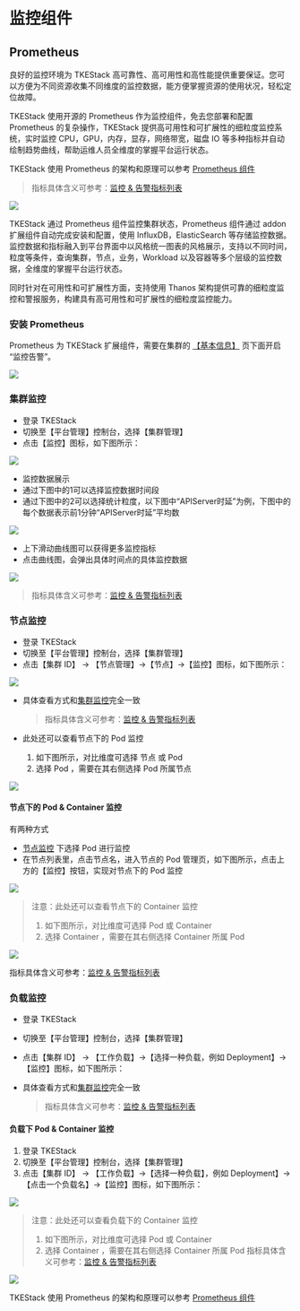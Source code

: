 # 监控组件

## Prometheus

良好的监控环境为 TKEStack 高可靠性、高可用性和高性能提供重要保证。您可以方便为不同资源收集不同维度的监控数据，能方便掌握资源的使用状况，轻松定位故障。

TKEStack 使用开源的 Prometheus 作为监控组件，免去您部署和配置 Prometheus 的复杂操作，TKEStack 提供高可用性和可扩展性的细粒度监控系统，实时监控 CPU，GPU，内存，显存，网络带宽，磁盘 IO 等多种指标并自动绘制趋势曲线，帮助运维人员全维度的掌握平台运行状态。

TKEStack 使用 Prometheus 的架构和原理可以参考 [Prometheus 组件](https://github.com/tkestack/tke/blob/master/hack/addon/readme/Prometheus.md)

> 指标具体含义可参考：[监控 & 告警指标列表](https://github.com/tkestack/tke/blob/master/docs/guide/zh-CN/FAQ/Platform/alert&monitor-metrics.md)

![](../../../.gitbook/assets/image%20%2870%29.png)

TKEStack 通过 Prometheus 组件监控集群状态，Prometheus 组件通过 addon 扩展组件自动完成安装和配置，使用 InfluxDB，ElasticSearch 等存储监控数据。监控数据和指标融入到平台界面中以风格统一图表的风格展示，支持以不同时间，粒度等条件，查询集群，节点，业务，Workload 以及容器等多个层级的监控数据，全维度的掌握平台运行状态。

同时针对在可用性和可扩展性方面，支持使用 Thanos 架构提供可靠的细粒度监控和警报服务，构建具有高可用性和可扩展性的细粒度监控能力。

### 安装 Prometheus

Prometheus 为 TKEStack 扩展组件，需要在集群的 [【基本信息】](https://github.com/tkestack/tke/blob/master/docs/guide/zh-CN/products/platform/cluster.md#%E5%9F%BA%E6%9C%AC%E4%BF%A1%E6%81%AF) 页下面开启 “监控告警”。

![](../../../.gitbook/assets/image%20%2834%29.png)

### 集群监控

* 登录 TKEStack
* 切换至【平台管理】控制台，选择【集群管理】
* 点击【监控】图标，如下图所示：

![](../../../.gitbook/assets/image%20%28131%29.png)

* 监控数据展示
* 通过下图中的1可以选择监控数据时间段
* 通过下图中的2可以选择统计粒度，以下图中“APIServer时延”为例，下图中的每个数据表示前1分钟“APIServer时延”平均数

![](../../../.gitbook/assets/image%20%2822%29.png)

* 上下滑动曲线图可以获得更多监控指标
* 点击曲线图，会弹出具体时间点的具体监控数据 

![](../../../.gitbook/assets/image%20%2860%29.png)

> 指标具体含义可参考：[监控 & 告警指标列表](https://github.com/tkestack/tke/blob/master/docs/guide/zh-CN/FAQ/Platform/alert&monitor-metrics.md)

### 节点监控

* 登录 TKEStack
* 切换至【平台管理】控制台，选择【集群管理】
* 点击【集群 ID】 -&gt; 【节点管理】-&gt;【节点】-&gt;【监控】图标，如下图所示： 

![](../../../.gitbook/assets/image%20%2837%29.png)

* 具体查看方式和[集群监控]()完全一致

  > 指标具体含义可参考：[监控 & 告警指标列表](https://github.com/tkestack/tke/blob/master/docs/guide/zh-CN/FAQ/Platform/alert&monitor-metrics.md)

* 此处还可以查看节点下的 Pod 监控

  1. 如下图所示，对比维度可选择 节点 或 Pod
  2. 选择 Pod ，需要在其右侧选择 Pod 所属节点

![](../../../.gitbook/assets/image%20%28129%29.png)

#### 节点下的 Pod & Container 监控

有两种方式

* [节点监控]() 下选择 Pod 进行监控
* 在节点列表里，点击节点名，进入节点的 Pod 管理页，如下图所示，点击上方的【监控】按钮，实现对节点下的 Pod 监控

![](../../../.gitbook/assets/image%20%285%29.png)

> 注意：此处还可以查看节点下的 Container 监控
>
> 1. 如下图所示，对比维度可选择 Pod 或 Container
> 2. 选择 Container ，需要在其右侧选择 Container 所属 Pod

![](../../../.gitbook/assets/image%20%2848%29.png)

指标具体含义可参考：[监控 & 告警指标列表](https://github.com/tkestack/tke/blob/master/docs/guide/zh-CN/FAQ/Platform/alert&monitor-metrics.md)

### 负载监控

* 登录 TKEStack
* 切换至【平台管理】控制台，选择【集群管理】
* 点击【集群 ID】 -&gt; 【工作负载】-&gt;【选择一种负载，例如 Deployment】-&gt;【监控】图标，如下图所示： 
* 具体查看方式和[集群监控]()完全一致

  > 指标具体含义可参考：[监控 & 告警指标列表](https://github.com/tkestack/tke/blob/master/docs/guide/zh-CN/FAQ/Platform/alert&monitor-metrics.md)

#### 负载下 Pod & Container 监控

1. 登录 TKEStack
2. 切换至【平台管理】控制台，选择【集群管理】
3. 点击【集群 ID】 -&gt; 【工作负载】-&gt;【选择一种负载】，例如 Deployment】-&gt;【点击一个负载名】-&gt;【监控】图标，如下图所示： 

![](../../../.gitbook/assets/image%20%2869%29.png)

> 注意：此处还可以查看负载下的 Container 监控
>
> 1. 如下图所示，对比维度可选择 Pod 或 Container
> 2. 选择 Container ，需要在其右侧选择 Container 所属 Pod  指标具体含义可参考：[监控 & 告警指标列表](https://github.com/tkestack/tke/blob/master/docs/guide/zh-CN/FAQ/Platform/alert&monitor-metrics.md)

![](../../../.gitbook/assets/image%20%28122%29.png)

TKEStack 使用 Prometheus 的架构和原理可以参考 [Prometheus 组件](https://github.com/tkestack/tke/blob/master/hack/addon/readme/Prometheus.md)

